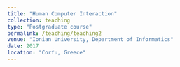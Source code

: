 ```yaml
---
title: "Human Computer Interaction"
collection: teaching
type: "Postgraduate course"
permalink: /teaching/teaching2
venue: "Ionian University, Department of Informatics"
date: 2017
location: "Corfu, Greece"
---
```


